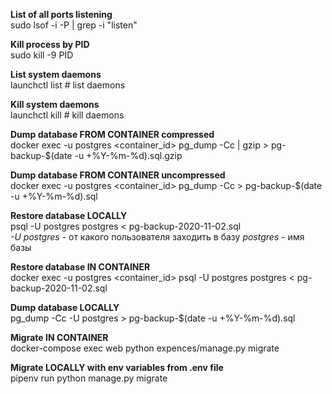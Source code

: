 **List of all ports listening**  
sudo lsof -i -P | grep -i "listen" 

**Kill process by PID**  
sudo kill -9 PID 

**List system daemons**  
launchctl list # list daemons 

**Kill system daemons**  
launchctl kill # kill daemons

 **Dump database FROM CONTAINER compressed**  
docker exec -u postgres <container_id> pg_dump -Cc | gzip > pg-backup-$(date -u +%Y-%m-%d).sql.gzip 

**Dump database FROM CONTAINER uncompressed**  
docker exec -u postgres <container_id> pg_dump -Cc > pg-backup-$(date -u +%Y-%m-%d).sql 

**Restore database LOCALLY**   
psql -U postgres postgres < pg-backup-2020-11-02.sql   
*-U postgres* - от какого пользователя заходить в базу
*postgres* - имя базы

**Restore database IN CONTAINER**  
docker exec -u postgres <container_id> psql -U postgres postgres < pg-backup-2020-11-02.sql

**Dump database LOCALLY**  
pg_dump -Cc -U postgres > pg-backup-$(date -u +%Y-%m-%d).sql 

**Migrate IN CONTAINER**  
docker-compose exec web python expences/manage.py migrate

**Migrate LOCALLY with env variables from .env file**  
pipenv run python manage.py migrate


